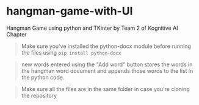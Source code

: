 # hangman-game-with-UI
Hangman Game using python and TKinter by Team 2 of Kognitive AI Chapter 
>Make sure you've installed the python-docx module before running the files using `pip install python-docx`

>new words entered using the "Add word" button stores the words in the hangman word document and appends those words to the list in the python code.

>Make sure all the files are in the same folder in case you're cloning the repository
